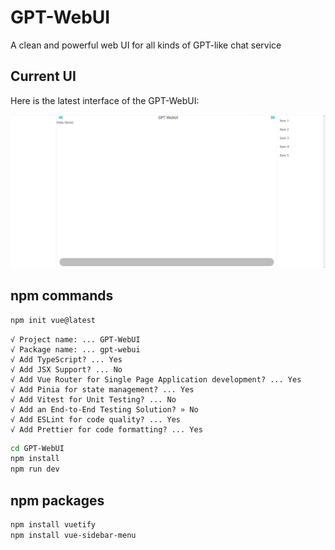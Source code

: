 # GPT-WebUI
A clean and powerful web UI for all kinds of GPT-like chat service

## Current UI

Here is the latest interface of the GPT-WebUI:

![](examples/gpt-webui.png)


## npm commands

```sh
npm init vue@latest
```

```
√ Project name: ... GPT-WebUI
√ Package name: ... gpt-webui
√ Add TypeScript? ... Yes
√ Add JSX Support? ... No
√ Add Vue Router for Single Page Application development? ... Yes
√ Add Pinia for state management? ... Yes
√ Add Vitest for Unit Testing? ... No
√ Add an End-to-End Testing Solution? » No
√ Add ESLint for code quality? ... Yes
√ Add Prettier for code formatting? ... Yes
```

```sh
cd GPT-WebUI
npm install 
npm run dev
```

## npm packages

```sh
npm install vuetify
npm install vue-sidebar-menu
```